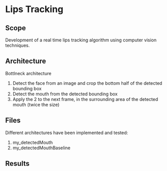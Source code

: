 # Lips Tracking
## Scope
Development of a real time lips tracking algorithm using computer vision techniques. 
## Architecture
Bottlneck architecture
1. Detect the face from an image and crop the bottom half of the detected bounding box
2. Detect the mouth from the detected bounding box
3. Apply the 2 to the next frame, in the surrounding area of the detected mouth (twice the size)

## Files

Different architectures have been implemented and tested:
1. my_detectedMouth 
2. my_detectedMouthBaseline

## Results

